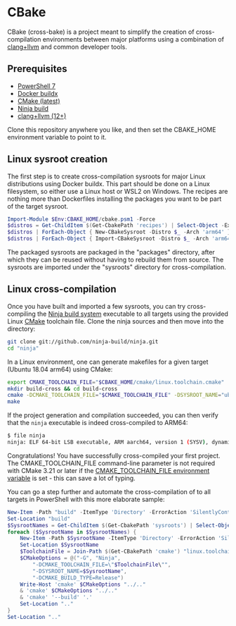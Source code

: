 # CBake

CBake (cross-bake) is a project meant to simplify the creation of cross-compilation environments between major platforms using a combination of [clang+llvm](https://llvm.org/) and common developer tools.

## Prerequisites

 * [PowerShell 7](https://github.com/PowerShell/PowerShell#get-powershell)
 * [Docker buildx](https://docs.docker.com/buildx/working-with-buildx)
 * [CMake (latest)](https://cmake.org/download/)
 * [Ninja build](https://github.com/ninja-build/ninja/releases)
 * [clang+llvm (12+)](https://github.com/llvm/llvm-project/releases)

 Clone this repository anywhere you like, and then set the CBAKE_HOME environment variable to point to it.

## Linux sysroot creation

The first step is to create cross-compilation sysroots for major Linux distributions using Docker buildx. This part should be done on a Linux filesystem, so either use a Linux host or WSL2 on Windows. The recipes are nothing more than Dockerfiles installing the packages you want to be part of the target sysroot.

```powershell
Import-Module $Env:CBAKE_HOME/cbake.psm1 -Force
$distros = Get-ChildItem $(Get-CbakePath 'recipes') | Select-Object -ExpandProperty Name
$distros | ForEach-Object { New-CBakeSysroot -Distro $_ -Arch 'arm64' }
$distros | ForEach-Object { Import-CBakeSysroot -Distro $_ -Arch 'arm64' }
```

The packaged sysroots are packaged in the "packages" directory, after which they can be reused without having to rebuild them from source. The sysroots are imported under the "sysroots" directory for cross-compilation.

## Linux cross-compilation

Once you have built and imported a few sysroots, you can try cross-compiling the [Ninja build system](https://ninja-build.org/) executable to all targets using the provided Linux [CMake](https://cmake.org/) toolchain file. Clone the ninja sources and then move into the directory:

```bash
git clone git://github.com/ninja-build/ninja.git
cd "ninja"
```

In a Linux environment, one can generate makefiles for a given target (Ubuntu 18.04 arm64) using CMake:

```bash
export CMAKE_TOOLCHAIN_FILE="$CBAKE_HOME/cmake/linux.toolchain.cmake"
mkdir build-cross && cd build-cross
cmake -DCMAKE_TOOLCHAIN_FILE="$CMAKE_TOOLCHAIN_FILE" -DSYSROOT_NAME="ubuntu-18.04-arm64" ..
make
```

If the project generation and compilation succeeded, you can then verify that the `ninja` executable is indeed cross-compiled to ARM64:

```bash
$ file ninja
ninja: ELF 64-bit LSB executable, ARM aarch64, version 1 (SYSV), dynamically linked, interpreter /lib/ld-linux-aarch64.so.1, for GNU/Linux 3.7.0, not stripped
````

Congratulations! You have successfully cross-compiled your first project. The CMAKE_TOOLCHAIN_FILE command-line parameter is not required with CMake 3.21 or later if the [CMAKE_TOOLCHAIN_FILE environment variable](https://cmake.org/cmake/help/latest/envvar/CMAKE_TOOLCHAIN_FILE.html) is set - this can save a lot of typing.

You can go a step further and automate the cross-compilation of to all targets in PowerShell with this more elaborate sample:

```powershell
New-Item -Path "build" -ItemType 'Directory' -ErrorAction 'SilentlyContinue' | Out-Null
Set-Location "build"
$SysrootNames = Get-ChildItem $(Get-CbakePath 'sysroots') | Select-Object -ExpandProperty Name
foreach ($SysrootName in $SysrootNames) {
    New-Item -Path $SysrootName -ItemType 'Directory' -ErrorAction 'SilentlyContinue' | Out-Null
    Set-Location $SysrootName
    $ToolchainFile = Join-Path $(Get-CBakePath 'cmake') "linux.toolchain.cmake"
    $CMakeOptions = @("-G", "Ninja",
        "-DCMAKE_TOOLCHAIN_FILE=\"$ToolchainFile\"",
        "-DSYSROOT_NAME=$SysrootName",
        "-DCMAKE_BUILD_TYPE=Release")
    Write-Host 'cmake' $CMakeOptions "../.."
    & 'cmake' $CMakeOptions "../.."
    & 'cmake' '--build' '.'
    Set-Location ".."
}
Set-Location ".."
```
